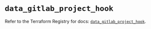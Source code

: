 # `data_gitlab_project_hook`

Refer to the Terraform Registry for docs: [`data_gitlab_project_hook`](https://registry.terraform.io/providers/gitlabhq/gitlab/18.4.0/docs/data-sources/project_hook).

